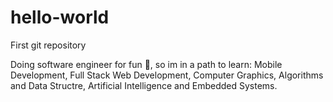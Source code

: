 # hello-world
First git repository

Doing software engineer for fun 🚀, so im in a path to learn: Mobile Development, Full Stack Web Development, Computer Graphics, Algorithms and Data Structre, Artificial Intelligence and Embedded Systems.
